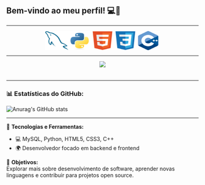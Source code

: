 ## Bem-vindo ao meu perfil! 💻🚀

---

<div style="display: flex; justify-content: center; align-items: center;">
  <img align="center" alt="Joao-MySQL" height="50" width="60" src="https://raw.githubusercontent.com/devicons/devicon/master/icons/mysql/mysql-original.svg">
  <img align="center" alt="Joao-Python" height="50" width="60" src="https://raw.githubusercontent.com/devicons/devicon/master/icons/python/python-original.svg">
  <img align="center" alt="Joao-HTML" height="50" width="60" src="https://raw.githubusercontent.com/devicons/devicon/master/icons/html5/html5-original.svg">
  <img align="center" alt="Joao-CSS" height="50" width="60" src="https://raw.githubusercontent.com/devicons/devicon/master/icons/css3/css3-original.svg">
  <img align="center" alt="Joao-C" height="50" width="60" src="https://raw.githubusercontent.com/devicons/devicon/master/icons/cplusplus/cplusplus-original.svg">
</div>

---

<div style="text-align: center;">
  <a href="https://github.com/vittomlopes" target="_blank">
    <img src="https://img.shields.io/badge/GitHub-181717?style=for-the-badge&logo=github&logoColor=white" target="_blank">
  </a>
</div>

<br>

---

### 📊 Estatísticas do GitHub:

![Anurag's GitHub stats](https://github-readme-stats.vercel.app/api?username=vittomlopes&show_icons=true&theme=radical)

---

🔧 **Tecnologias e Ferramentas:**  
- 💻 MySQL, Python, HTML5, CSS3, C++
- 🌍 Desenvolvedor focado em backend e frontend

🎯 **Objetivos:**  
Explorar mais sobre desenvolvimento de software, aprender novas linguagens e contribuir para projetos open source.

